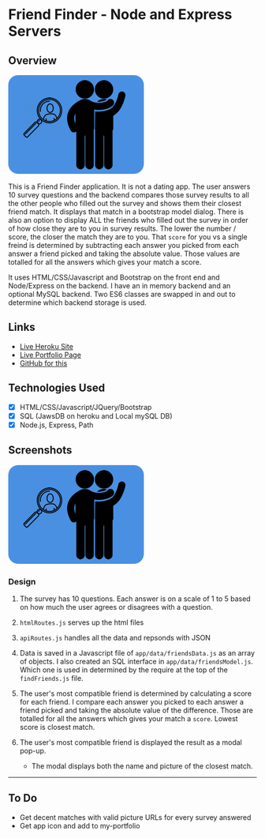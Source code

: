 # Friend Finder - Node and Express Servers

## Overview

![Friend Finder](app/public/assets/images/FriendFinder275x200.png)

This is a Friend Finder application.  It is not a dating app.  The user answers 10 survey questions and the backend compares those survey results to all the other people who filled out the survey and shows them their closest friend match.  It displays that match in a bootstrap model dialog.  There is also an option to display ALL the friends who filled out the survey in order of how close they are to you in survey results.  The lower the number / score, the closer the match they are to you.  That `score` for you vs a single freind is determined by subtracting each answer you picked from each answer a friend picked and taking the absolute value.  Those values are totalled for all the answers which gives your match a score.

It uses HTML/CSS/Javascript and Bootstrap on the front end and Node/Express on the backend.  I have an in memory backend and an optional MySQL backend.  Two ES6 classes are swapped in and out to determine which backend storage is used.

## Links

* [Live Heroku Site](https://paullinck-friendfinder-server.herokuapp.com)
* [Live Portfolio Page](https://plinck.github.io/My-Portfolio/)
* [GitHub for this](https://github.com/plinck/FriendFinder)

## Technologies Used

* [x] HTML/CSS/Javascript/JQuery/Bootstrap
* [x] SQL (JawsDB on heroku and Local mySQL DB)
* [x] Node.js, Express, Path

## Screenshots

![Friend Finder](app/public/assets/images/FriendFinder275x200.png)

### Design

1. The survey has 10 questions. Each answer is on a scale of 1 to 5 based on how much the user agrees or disagrees with a question.

2. `htmlRoutes.js` serves up the html files

3. `apiRoutes.js` handles all the data and repsonds with JSON

4. Data is saved in a Javascript file of `app/data/friendsData.js` as an array of objects. I also created an SQL interface in `app/data/friendsModel.js`.  Which one is used in determined by the require at the top of the `findFriends.js` file.
  
5. The user's most compatible friend is determined by calculating a score for each friend. I compare each answer you picked to each answer a friend picked and taking the absolute value of the difference.  Those are totalled for all the answers which gives your match a `score`.  Lowest score is closest match.

6. The user's most compatible friend is displayed the result as a modal pop-up.
   * The modal displays both the name and picture of the closest match.

- - -

## To Do

* Get decent matches with valid picture URLs for every survey answered
* Get app icon and add to my-portfolio
